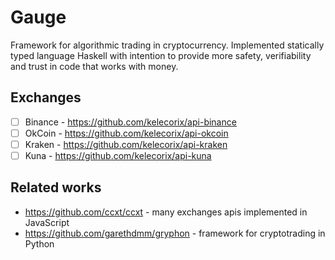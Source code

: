 # Gauge
Framework for algorithmic trading in cryptocurrency. Implemented statically typed language Haskell with intention to provide more safety, verifiability and trust in code that works with money.

## Exchanges

- [ ] Binance - https://github.com/kelecorix/api-binance
- [ ] OkCoin  - https://github.com/kelecorix/api-okcoin
- [ ] Kraken  - https://github.com/kelecorix/api-kraken
- [ ] Kuna    - https://github.com/kelecorix/api-kuna

## Related works
- https://github.com/ccxt/ccxt - many exchanges apis implemented in JavaScript
- https://github.com/garethdmm/gryphon - framework for cryptotrading in Python
